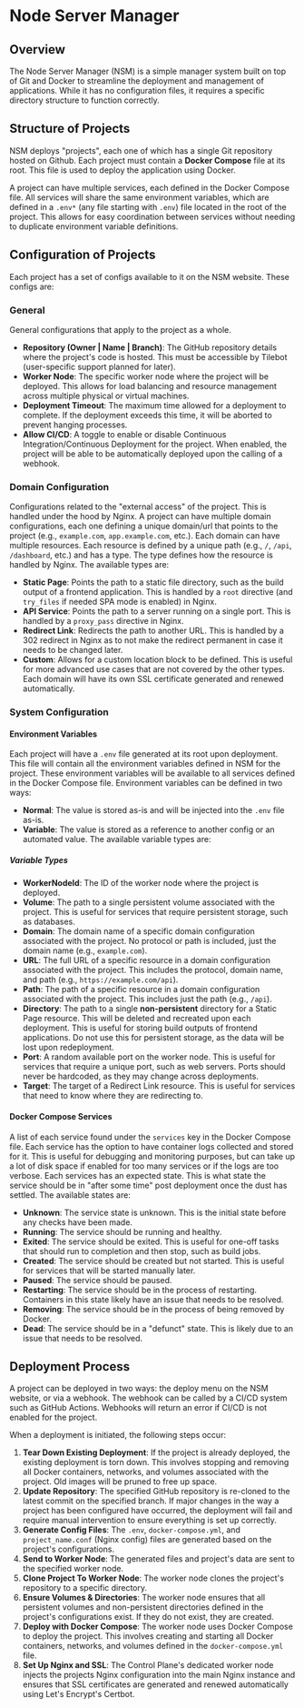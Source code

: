 # Node Server Manager

## Overview

The Node Server Manager (NSM) is a simple manager system built on top of Git and Docker to streamline the deployment and management of applications. While it has no configuration files, it requires a specific directory structure to function correctly.

## Structure of Projects

NSM deploys "projects", each one of which has a single Git repository hosted on Github. Each project must contain a **Docker Compose** file at its root. This file is used to deploy the application using Docker.

A project can have multiple services, each defined in the Docker Compose file. All services will share the same environment variables, which are defined in a `.env*` (any file starting with `.env`) file located in the root of the project. This allows for easy coordination between services without needing to duplicate environment variable definitions.

## Configuration of Projects

Each project has a set of configs available to it on the NSM website. These configs are:

### General

General configurations that apply to the project as a whole.

- **Repository (Owner | Name | Branch)**: The GitHub repository details where the project's code is hosted. This must be accessible by Tilebot (user-specific support planned for later).
- **Worker Node**: The specific worker node where the project will be deployed. This allows for load balancing and resource management across multiple physical or virtual machines.
- **Deployment Timeout**: The maximum time allowed for a deployment to complete. If the deployment exceeds this time, it will be aborted to prevent hanging processes.
- **Allow CI/CD**: A toggle to enable or disable Continuous Integration/Continuous Deployment for the project. When enabled, the project will be able to be automatically deployed upon the calling of a webhook.

### Domain Configuration

Configurations related to the "external access" of the project. This is handled under the hood by Nginx.
A project can have multiple domain configurations, each one defining a unique domain/url that points to the project (e.g., `example.com`, `app.example.com`, etc.).
Each domain can have multiple resources. Each resource is defined by a unique path (e.g., `/`, `/api`, `/dashboard`, etc.) and has a type. The type defines how the resource is handled by Nginx. The available types are:

- **Static Page**: Points the path to a static file directory, such as the build output of a frontend application. This is handled by a `root` directive (and `try_files` if needed SPA mode is enabled) in Nginx.
- **API Service**: Points the path to a server running on a single port. This is handled by a `proxy_pass` directive in Nginx.
- **Redirect Link**: Redirects the path to another URL. This is handled by a 302 redirect in Nginx as to not make the redirect permanent in case it needs to be changed later.
- **Custom**: Allows for a custom location block to be defined. This is useful for more advanced use cases that are not covered by the other types.
  Each domain will have its own SSL certificate generated and renewed automatically.

### System Configuration

#### Environment Variables

Each project will have a `.env` file generated at its root upon deployment. This file will contain all the environment variables defined in NSM for the project. These environment variables will be available to all services defined in the Docker Compose file.
Environment variables can be defined in two ways:

- **Normal**: The value is stored as-is and will be injected into the `.env` file as-is.
- **Variable**: The value is stored as a reference to another config or an automated value. The available variable types are:

##### Variable Types

- **WorkerNodeId**: The ID of the worker node where the project is deployed.
- **Volume**: The path to a single persistent volume associated with the project. This is useful for services that require persistent storage, such as databases.
- **Domain**: The domain name of a specific domain configuration associated with the project. No protocol or path is included, just the domain name (e.g., `example.com`).
- **URL**: The full URL of a specific resource in a domain configuration associated with the project. This includes the protocol, domain name, and path (e.g., `https://example.com/api`).
- **Path**: The path of a specific resource in a domain configuration associated with the project. This includes just the path (e.g., `/api`).
- **Directory**: The path to a single **non-persistent** directory for a Static Page resource. This will be deleted and recreated upon each deployment. This is useful for storing build outputs of frontend applications. Do not use this for persistent storage, as the data will be lost upon redeployment.
- **Port**: A random available port on the worker node. This is useful for services that require a unique port, such as web servers. Ports should never be hardcoded, as they may change across deployments.
- **Target**: The target of a Redirect Link resource. This is useful for services that need to know where they are redirecting to.

#### Docker Compose Services

A list of each service found under the `services` key in the Docker Compose file. Each service has the option to have container logs collected and stored for it. This is useful for debugging and monitoring purposes, but can take up a lot of disk space if enabled for too many services or if the logs are too verbose.
Each services has an expected state. This is what state the service should be in "after some time" post deployment once the dust has settled. The available states are:

- **Unknown**: The service state is unknown. This is the initial state before any checks have been made.
- **Running**: The service should be running and healthy.
- **Exited**: The service should be exited. This is useful for one-off tasks that should run to completion and then stop, such as build jobs.
- **Created**: The service should be created but not started. This is useful for services that will be started manually later.
- **Paused**: The service should be paused.
- **Restarting**: The service should be in the process of restarting. Containers in this state likely have an issue that needs to be resolved.
- **Removing**: The service should be in the process of being removed by Docker.
- **Dead**: The service should be in a "defunct" state. This is likely due to an issue that needs to be resolved.

## Deployment Process

A project can be deployed in two ways: the deploy menu on the NSM website, or via a webhook. The webhook can be called by a CI/CD system such as GitHub Actions. Webhooks will return an error if CI/CD is not enabled for the project.

When a deployment is initiated, the following steps occur:

1. **Tear Down Existing Deployment**: If the project is already deployed, the existing deployment is torn down. This involves stopping and removing all Docker containers, networks, and volumes associated with the project. Old images will be pruned to free up space.
2. **Update Repository**: The specified GitHub repository is re-cloned to the latest commit on the specified branch. If major changes in the way a project has been configured have occurred, the deployment will fail and require manual intervention to ensure everything is set up correctly.
3. **Generate Config Files**: The `.env`, `docker-compose.yml`, and `project_name.conf` (Nginx config) files are generated based on the project's configurations.
4. **Send to Worker Node**: The generated files and project's data are sent to the specified worker node.
5. **Clone Project To Worker Node**: The worker node clones the project's repository to a specific directory.
6. **Ensure Volumes & Directories**: The worker node ensures that all persistent volumes and non-persistent directories defined in the project's configurations exist. If they do not exist, they are created.
7. **Deploy with Docker Compose**: The worker node uses Docker Compose to deploy the project. This involves creating and starting all Docker containers, networks, and volumes defined in the `docker-compose.yml` file.
8. **Set Up Nginx and SSL**: The Control Plane's dedicated worker node injects the projects Nginx configuration into the main Nginx instance and ensures that SSL certificates are generated and renewed automatically using Let's Encrypt's Certbot.
